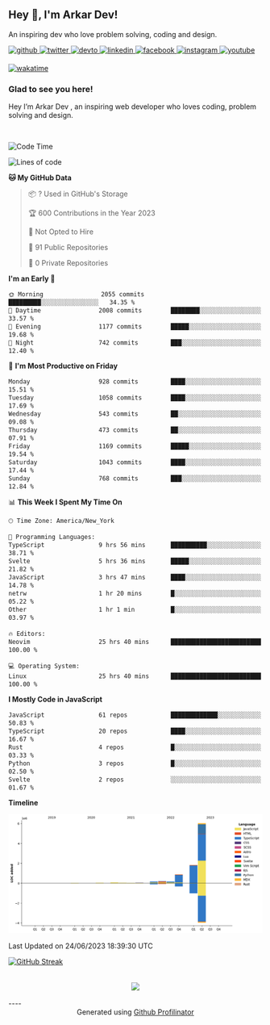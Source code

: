 ## Hey 👋, I'm Arkar Dev!  

An inspiring dev who love problem solving, coding and design.

<a href="https://github.com/Riley1101" target="_blank">
<img src=https://img.shields.io/badge/github-%2324292e.svg?&style=for-the-badge&logo=github&logoColor=white alt=github style="margin-bottom: 5px;" />
</a>
<a href="https://twitter.com/arkardev" target="_blank">
<img src=https://img.shields.io/badge/twitter-%2300acee.svg?&style=for-the-badge&logo=twitter&logoColor=white alt=twitter style="margin-bottom: 5px;" />
</a>
<a href="https://dev.to/riley1101" target="_blank">
<img src=https://img.shields.io/badge/dev.to-%2308090A.svg?&style=for-the-badge&logo=dev.to&logoColor=white alt=devto style="margin-bottom: 5px;" />
</a>
<a href="https://linkedin.com/in/arkar-kaung-myat" target="_blank">
<img src=https://img.shields.io/badge/linkedin-%231E77B5.svg?&style=for-the-badge&logo=linkedin&logoColor=white alt=linkedin style="margin-bottom: 5px;" />
</a>
<a href="https://www.facebook.com/riley.eileen.75" target="_blank">
<img src=https://img.shields.io/badge/facebook-%232E87FB.svg?&style=for-the-badge&logo=facebook&logoColor=white alt=facebook style="margin-bottom: 5px;" />
</a>
<a href="https://instagram.com/rileys1101" target="_blank">
<img src=https://img.shields.io/badge/instagram-%23000000.svg?&style=for-the-badge&logo=instagram&logoColor=white alt=instagram style="margin-bottom: 5px;" />
</a>
<a href="https://www.youtube.com/channel/UC_RfEQCC3gL2AzsFFAABikg" target="_blank">
<img src=https://img.shields.io/badge/youtube-%23EE4831.svg?&style=for-the-badge&logo=youtube&logoColor=white alt=youtube style="margin-bottom: 5px;" />
</a>  
  
[![wakatime](https://wakatime.com/badge/user/cf23b6e3-75f8-4c04-b0e3-273191c8d2ec.svg)](https://wakatime.com/@cf23b6e3-75f8-4c04-b0e3-273191c8d2ec)


### Glad to see you here!  
Hey I’m Arkar Dev , an inspiring web developer who loves coding, problem solving and design.

<br/>

<!--START_SECTION:waka-->
![Code Time](http://img.shields.io/badge/Code%20Time-280%20hrs%2016%20mins-blue)

![Lines of code](https://img.shields.io/badge/From%20Hello%20World%20I%27ve%20Written-9.4%20million%20lines%20of%20code-blue)

**🐱 My GitHub Data** 

> 📦 ? Used in GitHub's Storage 
 > 
> 🏆 600 Contributions in the Year 2023
 > 
> 🚫 Not Opted to Hire
 > 
> 📜 91 Public Repositories 
 > 
> 🔑 0 Private Repositories 
 > 
**I'm an Early 🐤** 

```text
🌞 Morning                2055 commits        █████████░░░░░░░░░░░░░░░░   34.35 % 
🌆 Daytime                2008 commits        ████████░░░░░░░░░░░░░░░░░   33.57 % 
🌃 Evening                1177 commits        █████░░░░░░░░░░░░░░░░░░░░   19.68 % 
🌙 Night                  742 commits         ███░░░░░░░░░░░░░░░░░░░░░░   12.40 % 
```
📅 **I'm Most Productive on Friday** 

```text
Monday                   928 commits         ████░░░░░░░░░░░░░░░░░░░░░   15.51 % 
Tuesday                  1058 commits        ████░░░░░░░░░░░░░░░░░░░░░   17.69 % 
Wednesday                543 commits         ██░░░░░░░░░░░░░░░░░░░░░░░   09.08 % 
Thursday                 473 commits         ██░░░░░░░░░░░░░░░░░░░░░░░   07.91 % 
Friday                   1169 commits        █████░░░░░░░░░░░░░░░░░░░░   19.54 % 
Saturday                 1043 commits        ████░░░░░░░░░░░░░░░░░░░░░   17.44 % 
Sunday                   768 commits         ███░░░░░░░░░░░░░░░░░░░░░░   12.84 % 
```


📊 **This Week I Spent My Time On** 

```text
🕑︎ Time Zone: America/New_York

💬 Programming Languages: 
TypeScript               9 hrs 56 mins       ██████████░░░░░░░░░░░░░░░   38.71 % 
Svelte                   5 hrs 36 mins       █████░░░░░░░░░░░░░░░░░░░░   21.82 % 
JavaScript               3 hrs 47 mins       ████░░░░░░░░░░░░░░░░░░░░░   14.78 % 
netrw                    1 hr 20 mins        █░░░░░░░░░░░░░░░░░░░░░░░░   05.22 % 
Other                    1 hr 1 min          █░░░░░░░░░░░░░░░░░░░░░░░░   03.97 % 

🔥 Editors: 
Neovim                   25 hrs 40 mins      █████████████████████████   100.00 % 

💻 Operating System: 
Linux                    25 hrs 40 mins      █████████████████████████   100.00 % 
```

**I Mostly Code in JavaScript** 

```text
JavaScript               61 repos            █████████████░░░░░░░░░░░░   50.83 % 
TypeScript               20 repos            ████░░░░░░░░░░░░░░░░░░░░░   16.67 % 
Rust                     4 repos             █░░░░░░░░░░░░░░░░░░░░░░░░   03.33 % 
Python                   3 repos             █░░░░░░░░░░░░░░░░░░░░░░░░   02.50 % 
Svelte                   2 repos             ░░░░░░░░░░░░░░░░░░░░░░░░░   01.67 % 
```



**Timeline**

![Lines of Code chart](https://raw.githubusercontent.com/Riley1101/Riley1101/main/assets/bar_graph.png)


 Last Updated on 24/06/2023 18:39:30 UTC
<!--END_SECTION:waka-->

[![GitHub Streak](https://streak-stats.demolab.com?user=Riley1101)](https://git.io/streak-stats)
  
<br/>  
<div align="center">
<img src="https://komarev.com/ghpvc/?username=Riley1101&&style=flat-square" align="center" />
</div>  
<br/>  
----
<div align="center">Generated using <a href="https://profilinator.rishav.dev/" target="_blank">Github Profilinator</a></div>

